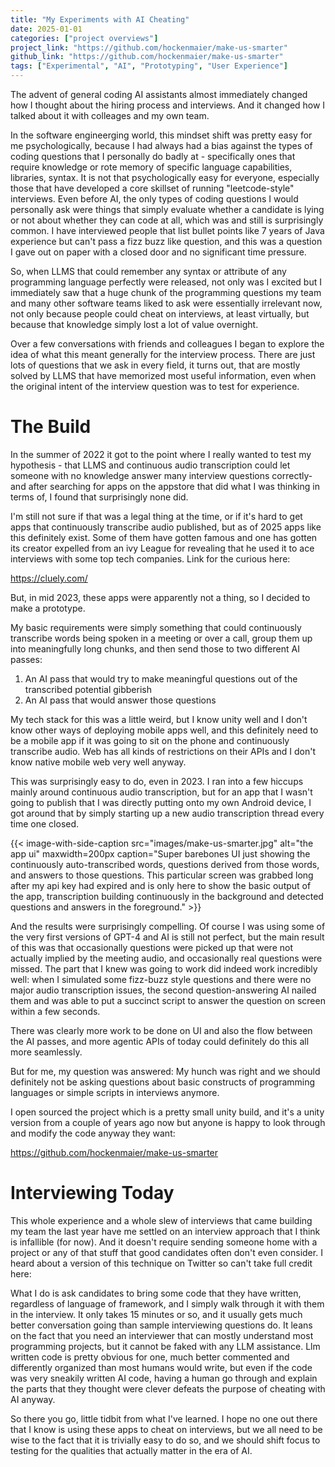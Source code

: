```yaml
---
title: "My Experiments with AI Cheating"
date: 2025-01-01
categories: ["project overviews"]
project_link: "https://github.com/hockenmaier/make-us-smarter"
github_link: "https://github.com/hockenmaier/make-us-smarter"
tags: ["Experimental", "AI", "Prototyping", "User Experience"]
---
```


The advent of general coding AI assistants almost immediately changed how I thought about the hiring process and interviews. And it changed how I talked about it with colleages and my own team.

In the software engineerging world, this mindset shift was pretty easy for me psychologically, because I had always had a bias against the types of coding questions that I personally do badly at - specifically ones that require knowledge or rote memory of specific language capabilities, libraries, syntax. It is not that psychologically easy for everyone, especially those that have developed a core skillset of running "leetcode-style" interviews. Even before AI, the only types of coding questions I would personally ask were things that simply evaluate whether a candidate is lying or not about whether they can code at all, which was and still is surprisingly common. I have interviewed people that list bullet points like 7 years of Java experience but can't pass a fizz buzz like question, and this was a question I gave out on paper with a closed door and no significant time pressure.

So, when LLMS that could remember any syntax or attribute of any programming language perfectly were released, not only was I excited but I immediately saw that a huge chunk of the programming questions my team and many other software teams liked to ask were essentially irrelevant now, not only because people could cheat on interviews, at least virtually, but because that knowledge simply lost a lot of value overnight.

Over a few conversations with friends and colleagues I began to explore the idea of what this meant generally for the interview process. There are just lots of questions that we ask in every field, it turns out, that are mostly solved by LLMS that have memorized most useful information, even when the original intent of the interview question was to test for experience.

# The Build

In the summer of 2022 it got to the point where I really wanted to test my hypothesis - that LLMS and continuous audio transcription could let someone with no knowledge answer many interview questions correctly- and after searching for apps on the appstore that did what I was thinking in terms of, I found that surprisingly none did.

I'm still not sure if that was a legal thing at the time, or if it's hard to get apps that continuously transcribe audio published, but as of 2025 apps like this definitely exist. Some of them have gotten famous and one has gotten its creator expelled from an ivy League for revealing that he used it to ace interviews with some top tech companies. Link for the curious here:

https://cluely.com/

But, in mid 2023, these apps were apparently not a thing, so I decided to make a prototype.

My basic requirements were simply something that could continuously transcribe words being spoken in a meeting or over a call, group them up into meaningfully long chunks, and then send those to two different AI passes:

1. An AI pass that would try to make meaningful questions out of the transcribed potential gibberish
2. An AI pass that would answer those questions

My tech stack for this was a little weird, but I know unity well and I don't know other ways of deploying mobile apps well, and this definitely need to be a mobile app if it was going to sit on the phone and continuously transcribe audio. Web has all kinds of restrictions on their APIs and I don't know native mobile web very well anyway.

This was surprisingly easy to do, even in 2023. I ran into a few hiccups mainly around continuous audio transcription, but for an app that I wasn't going to publish that I was directly putting onto my own Android device, I got around that by simply starting up a new audio transcription thread every time one closed.

{{< image-with-side-caption
    src="images/make-us-smarter.jpg"
    alt="the app ui"
    maxwidth=200px
    caption="Super barebones UI just showing the continuously auto-transcribed words, questions derived from those words, and answers to those questions.  This particular screen was grabbed long after my api key had expired and is only here to show the basic output of the app, transcription building continuously in the background and detected questions and answers in the foreground." >}}

And the results were surprisingly compelling. Of course I was using some of the very first versions of GPT-4 and AI is still not perfect, but the main result of this was that occasionally questions were picked up that were not actually implied by the meeting audio, and occasionally real questions were missed. The part that I knew was going to work did indeed work incredibly well: when I simulated some fizz-buzz style questions and there were no major audio transcription issues, the second question-answering AI nailed them and was able to put a succinct script to answer the question on screen within a few seconds.

There was clearly more work to be done on UI and also the flow between the AI passes, and more agentic APIs of today could definitely do this all more seamlessly.

But for me, my question was answered: My hunch was right and we should definitely not be asking questions about basic constructs of programming languages or simple scripts in interviews anymore.

I open sourced the project which is a pretty small unity build, and it's a unity version from a couple of years ago now but anyone is happy to look through and modify the code anyway they want:

https://github.com/hockenmaier/make-us-smarter

# Interviewing Today

This whole experience and a whole slew of interviews that came building my team the last year have me settled on an interview approach that I think is infallible (for now). And it doesn't require sending someone home with a project or any of that stuff that good candidates often don't even consider. I heard about a version of this technique on Twitter so can't take full credit here:

What I do is ask candidates to bring some code that they have written, regardless of language of framework, and I simply walk through it with them in the interview. It only takes 15 minutes or so, and it usually gets much better conversation going than sample interviewing questions do. It leans on the fact that you need an interviewer that can mostly understand most programming projects, but it cannot be faked with any LLM assistance. Llm written code is pretty obvious for one, much better commented and differently organized than most humans would write, but even if the code was very sneakily written AI code, having a human go through and explain the parts that they thought were clever defeats the purpose of cheating with AI anyway.

So there you go, little tidbit from what I've learned. I hope no one out there that I know is using these apps to cheat on interviews, but we all need to be wise to the fact that it is trivially easy to do so, and we should shift focus to testing for the qualities that actually matter in the era of AI.
